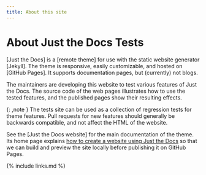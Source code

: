 ```yaml
---
title: About this site
---
```


# About Just the Docs Tests

[Just the Docs] is a [remote theme] for use with the static website generator [Jekyll].
The theme is responsive, easily customizable, and hosted on [GitHub Pages].
It supports documentation pages, but (currently) not blogs.

The maintainers are developing this website to test various features of Just the Docs.
The source code of the web pages illustrates how to use the tested features,
and the published pages show their resulting effects.

{: ,note }
The tests site can be used as a collection of regression tests for theme features.
Pull requests for new features should generally be backwards compatible,
and not affect the HTML of the website.

See the [Just the Docs website] for the main documentation of the theme.
Its home page explains
[how to create a website using Just the Docs](https://just-the-docs.github.io/just-the-docs/#getting-started)
so that we can build and preview the site locally before publishing it on GitHub Pages.

{% include links.md %}
